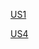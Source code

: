 [US1](https://docs.google.com/presentation/d/1GGjp9wOfKayxDHT8IjFUAXHq6lqOcHCq9eNCq12Dq18/edit#slide=id.g3141559eda1_1_0)


[US4](https://docs.google.com/presentation/d/1GGjp9wOfKayxDHT8IjFUAXHq6lqOcHCq9eNCq12Dq18/edit#slide=id.g3141559eda1_1_15)